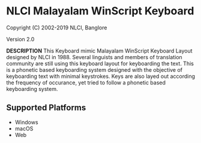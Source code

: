 # NLCI Malayalam WinScript Keyboard

Copyright (C) 2002-2019 NLCI, Banglore

Version 2.0

__DESCRIPTION__
This Keyboard mimic Malayalam WinScript Keyboard Layout designed by NLCI in 1988. Several linguists and members of translation community are still using this keyboard layout for keyboarding the text. This is a phonetic based keyboarding system designed with the objective of keyboarding text with minimal keystrokes. Keys are also layed out according the frequency of occurance, yet tried to follow a phonetic based keyboarding system.


## Supported Platforms
 * Windows
 * macOS
 * Web
